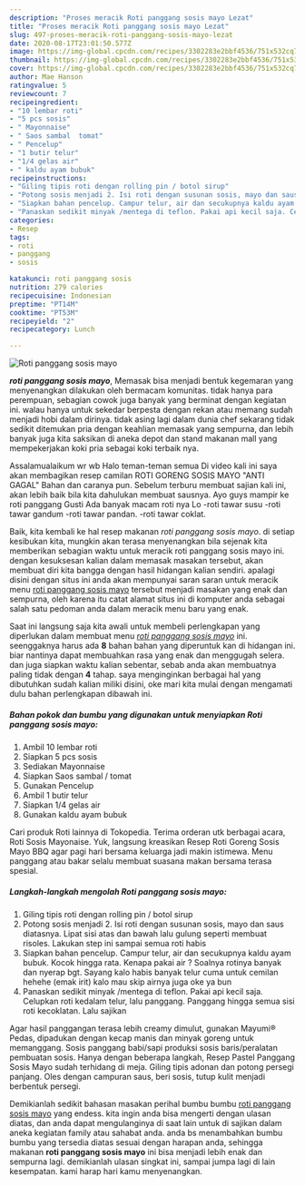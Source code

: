 ```yaml
---
description: "Proses meracik Roti panggang sosis mayo Lezat"
title: "Proses meracik Roti panggang sosis mayo Lezat"
slug: 497-proses-meracik-roti-panggang-sosis-mayo-lezat
date: 2020-08-17T23:01:50.577Z
image: https://img-global.cpcdn.com/recipes/3302283e2bbf4536/751x532cq70/roti-panggang-sosis-mayo-foto-resep-utama.jpg
thumbnail: https://img-global.cpcdn.com/recipes/3302283e2bbf4536/751x532cq70/roti-panggang-sosis-mayo-foto-resep-utama.jpg
cover: https://img-global.cpcdn.com/recipes/3302283e2bbf4536/751x532cq70/roti-panggang-sosis-mayo-foto-resep-utama.jpg
author: Mae Hanson
ratingvalue: 5
reviewcount: 7
recipeingredient:
- "10 lembar roti"
- "5 pcs sosis"
- " Mayonnaise"
- " Saos sambal  tomat"
- " Pencelup"
- "1 butir telur"
- "1/4 gelas air"
- " kaldu ayam bubuk"
recipeinstructions:
- "Giling tipis roti dengan rolling pin / botol sirup"
- "Potong sosis menjadi 2. Isi roti dengan susunan sosis, mayo dan saus diatasnya. Lipat sisi atas dan bawah lalu gulung seperti membuat risoles. Lakukan step ini sampai semua roti habis"
- "Siapkan bahan pencelup. Campur telur, air dan secukupnya kaldu ayam bubuk. Kocok hingga rata. Kenapa pakai air ? Soalnya rotinya banyak dan nyerap bgt. Sayang kalo habis banyak telur cuma untuk cemilan hehehe (emak irit) kalo mau skip airnya juga oke ya bun"
- "Panaskan sedikit minyak /mentega di teflon. Pakai api kecil saja. Celupkan roti kedalam telur, lalu panggang. Panggang hingga semua sisi roti kecoklatan. Lalu sajikan"
categories:
- Resep
tags:
- roti
- panggang
- sosis

katakunci: roti panggang sosis 
nutrition: 279 calories
recipecuisine: Indonesian
preptime: "PT14M"
cooktime: "PT53M"
recipeyield: "2"
recipecategory: Lunch

---
```



![Roti panggang sosis mayo](https://img-global.cpcdn.com/recipes/3302283e2bbf4536/751x532cq70/roti-panggang-sosis-mayo-foto-resep-utama.jpg)

<b><i>roti panggang sosis mayo</i></b>, Memasak bisa menjadi bentuk kegemaran yang menyenangkan dilakukan oleh bermacam komunitas. tidak hanya para perempuan, sebagian cowok juga banyak yang berminat dengan kegiatan ini. walau hanya untuk sekedar berpesta dengan rekan atau memang sudah menjadi hobi dalam dirinya. tidak asing lagi dalam dunia chef sekarang tidak sedikit ditemukan pria dengan keahlian memasak yang sempurna, dan lebih banyak juga kita saksikan di aneka depot dan stand makanan mall yang mempekerjakan koki pria sebagai koki terbaik nya.

Assalamualaikum wr wb Halo teman-teman semua Di video kali ini saya akan membagikan resep camilan ROTI GORENG SOSIS MAYO &#34;ANTI GAGAL&#34; Bahan dan caranya pun. Sebelum terburu membuat sajian kali ini, akan lebih baik bila kita dahulukan membuat sausnya. Ayo guys mampir ke roti panggang Gusti Ada banyak macam roti nya Lo -roti tawar susu -roti tawar gandum -roti tawar pandan. -roti tawar coklat.

Baik, kita kembali ke hal resep makanan <i>roti panggang sosis mayo</i>. di setiap kesibukan kita, mungkin akan terasa menyenangkan bila sejenak kita memberikan sebagian waktu untuk meracik roti panggang sosis mayo ini. dengan kesuksesan kalian dalam memasak masakan tersebut, akan membuat diri kita bangga dengan hasil hidangan kalian sendiri. apalagi disini dengan situs ini anda akan mempunyai saran saran untuk meracik menu <u>roti panggang sosis mayo</u> tersebut menjadi masakan yang enak dan sempurna, oleh karena itu catat alamat situs ini di komputer anda sebagai salah satu pedoman anda dalam meracik menu baru yang enak.


Saat ini langsung saja kita awali untuk membeli perlengkapan yang diperlukan dalam membuat menu <u><i>roti panggang sosis mayo</i></u> ini. seenggaknya harus ada <b>8</b> bahan bahan yang diperuntuk kan di hidangan ini. biar nantinya dapat membuahkan rasa yang enak dan menggugah selera. dan juga siapkan waktu kalian sebentar, sebab anda akan membuatnya paling tidak dengan <b>4</b> tahap. saya menginginkan berbagai hal yang dibutuhkan sudah kalian miliki disini, oke mari kita mulai dengan mengamati dulu bahan perlengkapan dibawah ini.

<!--inarticleads1-->

##### Bahan pokok dan bumbu yang digunakan untuk menyiapkan Roti panggang sosis mayo:

1. Ambil 10 lembar roti
1. Siapkan 5 pcs sosis
1. Sediakan  Mayonnaise
1. Siapkan  Saos sambal / tomat
1. Gunakan  Pencelup
1. Ambil 1 butir telur
1. Siapkan 1/4 gelas air
1. Gunakan  kaldu ayam bubuk


Cari produk Roti lainnya di Tokopedia. Terima orderan utk berbagai acara, Roti Sosis Mayonaise. Yuk, langsung kreasikan Resep Roti Goreng Sosis Mayo BBQ agar pagi hari bersama keluarga jadi makin istimewa. Menu panggang atau bakar selalu membuat suasana makan bersama terasa spesial. 

<!--inarticleads2-->

##### Langkah-langkah mengolah Roti panggang sosis mayo:

1. Giling tipis roti dengan rolling pin / botol sirup
1. Potong sosis menjadi 2. Isi roti dengan susunan sosis, mayo dan saus diatasnya. Lipat sisi atas dan bawah lalu gulung seperti membuat risoles. Lakukan step ini sampai semua roti habis
1. Siapkan bahan pencelup. Campur telur, air dan secukupnya kaldu ayam bubuk. Kocok hingga rata. Kenapa pakai air ? Soalnya rotinya banyak dan nyerap bgt. Sayang kalo habis banyak telur cuma untuk cemilan hehehe (emak irit) kalo mau skip airnya juga oke ya bun
1. Panaskan sedikit minyak /mentega di teflon. Pakai api kecil saja. Celupkan roti kedalam telur, lalu panggang. Panggang hingga semua sisi roti kecoklatan. Lalu sajikan


Agar hasil panggangan terasa lebih creamy dimulut, gunakan Mayumi® Pedas, dipadukan dengan kecap manis dan minyak goreng untuk memanggang. Sosis panggang babi/sapi produksi sosis baris/peralatan pembuatan sosis. Hanya dengan beberapa langkah, Resep Pastel Panggang Sosis Mayo sudah terhidang di meja. Giling tipis adonan dan potong persegi panjang. Oles dengan campuran saus, beri sosis, tutup kulit menjadi berbentuk persegi. 

Demikianlah sedikit bahasan masakan perihal bumbu bumbu <u>roti panggang sosis mayo</u> yang endess. kita ingin anda bisa mengerti dengan ulasan diatas, dan anda dapat mengulanginya di saat lain untuk di sajikan dalam aneka kegiatan family atau sahabat anda. anda bs menambahkan bumbu bumbu yang tersedia diatas sesuai dengan harapan anda, sehingga makanan <b>roti panggang sosis mayo</b> ini bisa menjadi lebih enak dan sempurna lagi. demikianlah ulasan singkat ini, sampai jumpa lagi di lain kesempatan. kami harap hari kamu menyenangkan.
